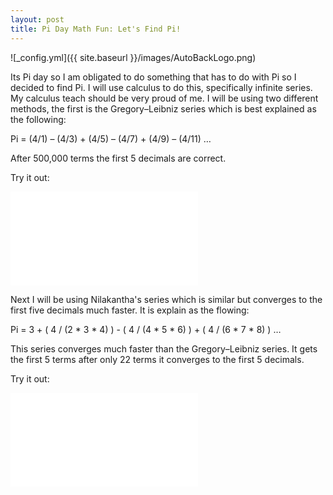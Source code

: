 ```yaml
---
layout: post
title: Pi Day Math Fun: Let's Find Pi!
---
```


![_config.yml]({{ site.baseurl }}/images/AutoBackLogo.png)

Its Pi day so I am obligated to do something that has to do with Pi so I decided to find Pi. I will use calculus to do this, specifically infinite series. My calculus teach should be very proud of me. I will be using two different methods, the first is the Gregory–Leibniz series which is best explained as the following:

Pi = (4/1) – (4/3) + (4/5) – (4/7) + (4/9) – (4/11) …

After 500,000 terms the first 5 decimals are correct.


Try it out:

<iframe src="../pi/pi1.htm" style="border:none"></iframe>




Next I will be using Nilakantha's series which is similar but converges to the first five decimals much faster. It is explain as the flowing:

Pi = 3 + ( 4 / (2 * 3 * 4) ) - ( 4 / (4 * 5 * 6) ) + ( 4 / (6 * 7 * 8) ) …

This series converges much faster than the Gregory–Leibniz series.  It gets the first 5 terms after only 22 terms it converges to the first 5 decimals.


Try it out:

<iframe src="../pi/pi1.htm" style="border:none"></iframe>
